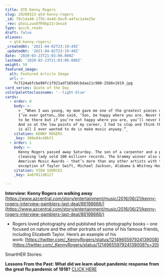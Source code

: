 ```yaml
---
title: QTD Kenny Rogers
slug: 20200323-qtd-kenny-rogers
_id: 79c14a40-175b-4e48-8ac9-a4fac1a4e25e
_rev: p5oiLzuoOfR9bp21r3nozd
type: quick_reads
draft: false
aliases:
  - qtd-kenny-rogers/
_createdAt: '2021-04-02T23:19:49Z'
_updatedAt: '2021-04-02T23:19:49Z'
date: '2020-03-23T21:03:00.000Z'
lastmod: '2020-03-23T21:03:00.000Z'
weight: 50
featured_image:
  alt: Featured Article Image
  url: >-
    fc7124a6fcbe90fc1f921ad7165ddcbdaa11c908-2560x1919.jpg
card_series: Quote of the Day
colorpaletteclassname: '--light-blue'
cards:
  - order: 0
    body: >-
      > _“When I was young, my mom gave me one of the greatest pieces of advice
      I’ve ever gotten….She said, ‘Son, be happy where you are. Never be content
      to be there but if you’re not happy where you are, you’ll never be happy.’
      And so at the low points of my career, I had to stop and think that this
      is all I ever wanted to do is make music anyway.”_
    citation: KENNY ROGERS
    _key: 380e84c40bf1
  - order: 1
    body: >-
      Kenny Rogers passed away Saturday. The son of a carpenter and a part-time
      cleaning lady sold 100 million+ records. The Grammy winner also won 19
      American Music Awards - that’s more than any other artists with the
      exception of Taylor Swift, Michael Jackson, Alabama & Whitney Houston.
    citation: VIEW SOURCES
    _key: 4a67011d6127

---
```

**Interview: Kenny Rogers on walking away**  
[https://www.azcentral.com/story/entertainment/music/2016/06/21/kenny-rogers-interview-gamblers-last-deal/86198666/](https://www.azcentral.com/story/entertainment/music/2016/06/21/kenny-rogers-interview-gamblers-last-deal/86198666/)

* Rogers loved photography and published two photography books – one focused on nature and the other portraits of some of his famous friends, including Elizabeth Taylor. Here’s an example of his work: [https://twitter.com/_KennyRogers/status/1214965597924139008](https://twitter.com/_KennyRogers/status/1214965597924139008?s=20)

SmartHER Stories:

**Lessons From the Past: What did we learn about pandemic response from the great flu pandemic of 1918?** [CLICK HERE](https://smarthernews.com/comparing-the-flu-response/)